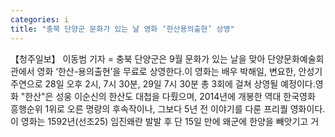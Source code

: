 ```yaml
---
categories: i
title: "충북 단양군 문화가 있는 날 영화 ‘한산용의출현’ 상영"
---
```

【청주일보】 이동범 기자 = 충북 단양군은 9월 문화가 있는 날을 맞아 단양문화예술회관에서 영화 ‘한산-용의출현’을 무료로 상영한다.이 영화는 배우 박해일, 변요한, 안성기 주연으로 28일 오후 2시, 7시 30분, 29일 7시 30분 총 3회에 걸쳐 상영될 예정이다.영화 "한산"은 성웅 이순신의 한산도 대첩을 다뤘으며, 2014년에 개봉한 역대 한국영화 흥행순위 1위로 오른 명량의 후속작이나, 그보다 5년 전 이야기를 다룬 프리퀄 영화이다.이 영화는 1592년(선조25) 임진왜란 발발 후 단 15일 만에 왜군에 한양을 빼앗기고 거